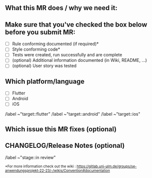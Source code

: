 ## What this MR does / why we need it:


## Make sure that you've checked the box below before you submit MR:

- [ ] Rule conforming documented (if required)*
- [ ] Style conforming code*
- [ ] Tests were created, run successfully and are complete
- [ ] (optional) Additional information documented (in Wiki, README, ...) 
- [ ] (optional) User story was tested

## Which platform/language

- [ ] Flutter
- [ ] Android
- [ ] iOS

<!--- Remove non applying label commands below -->
/label ~"target::flutter" 
/label ~"target::android" 
/label ~"target::ios" 

## Which issue this MR fixes (optional)


## CHANGELOG/Release Notes (optional)


/label ~"stage::in review"


<sub>*For more information check out the wiki : https://gitlab.uni-ulm.de/groups/se-anwendungsprojekt-22-23/-/wikis/Convention#documentation </sub>

